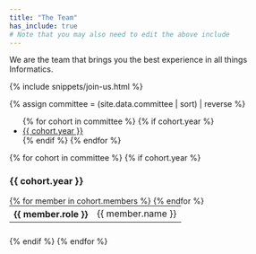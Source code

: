 ```yaml
---
title: "The Team"
has_include: true
# Note that you may also need to edit the above include
---
```


We are the team that brings you the best experience in all things Informatics.

{% include snippets/join-us.html %}

{% assign committee = (site.data.committee | sort) | reverse %}

<div class="row">
	<div class="col-md-2 push-md-8 col-sm-12">
		<ul id="cohorts" class="list-group">
			{% for cohort in committee %}
				{% if cohort.year %}
					<li class="list-group-item">
						<a class="" href="#cohort-{{ cohort.year | slugify }}">{{ cohort.year }}</a>
					</li>
				{% endif %}
			{% endfor %}
		</ul>
	</div>
	<!-- -->
	<!-- -->
	<div class="col-md-8 pull-md-2 col-sm-12">
		{% for cohort in committee %}
			{% if cohort.year %}
				<i id="cohort-{{ cohort.year | slugify }}"></i>
				<div class="card" style="margin-bottom: 25px;">
					<h3 class="card-header text-center">{{ cohort.year }}</h3>
					<div class="card-block">
						<table class="table-sm" style="margin: 0 auto;">
							<tbody>
								{% for member in cohort.members %}
								<tr>
									<th scope="row">{{ member.role }}</th>
									<td>{{ member.name }}</td>
								</tr>
								{% endfor %}
							</tbody>
						</table>
					</div>
				</div>
			{% endif %}
		{% endfor %}
	</div>
</div>
